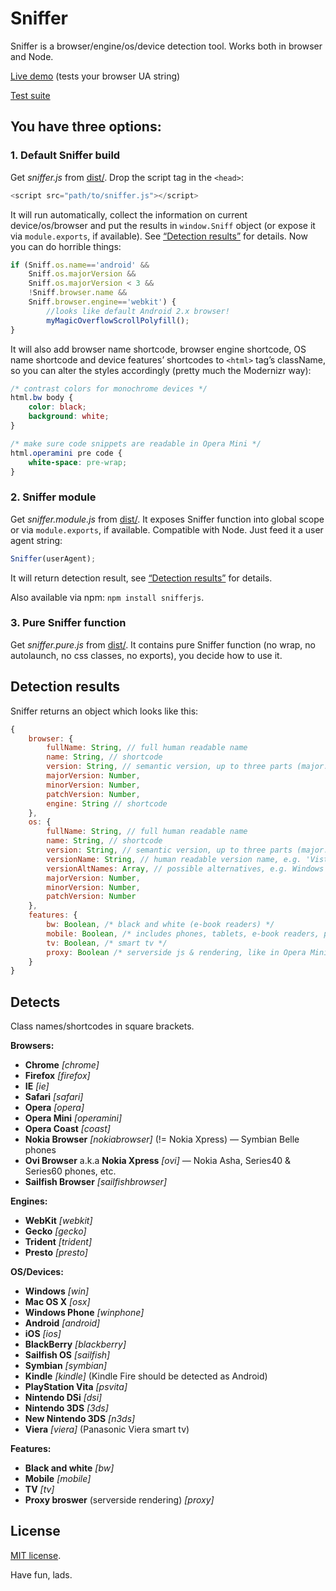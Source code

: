 # Sniffer

Sniffer is a browser/engine/os/device detection tool. Works both in browser and Node.

[Live demo](http://wilddeer.github.io/Sniffer/test/demo.htm) (tests your browser UA string)

[Test suite](http://wilddeer.github.io/Sniffer/test/test.htm)

## You have three options:

### 1. Default Sniffer build

Get *sniffer.js* from [dist/](https://github.com/wilddeer/Sniffer/tree/master/dist). Drop the script tag in the `<head>`:

```js
<script src="path/to/sniffer.js"></script>
```

It will run automatically, collect the information on current device/os/browser and put the results in `window.Sniff` object (or expose it via `module.exports`, if available). See [“Detection results”](#detection-results) for details. Now you can do horrible things:

```js
if (Sniff.os.name=='android' &&
	Sniff.os.majorVersion &&
	Sniff.os.majorVersion < 3 &&
	!Sniff.browser.name &&
	Sniff.browser.engine=='webkit') {
		//looks like default Android 2.x browser!
		myMagicOverflowScrollPolyfill();
}
```

It will also add browser name shortcode, browser engine shortcode, OS name shortcode and device features’ shortcodes to `<html>` tag’s className, so you can alter the styles accordingly (pretty much the Modernizr way):

```css
/* contrast colors for monochrome devices */
html.bw body {
	color: black;
	background: white;
}

/* make sure code snippets are readable in Opera Mini */
html.operamini pre code {
	white-space: pre-wrap;
}
```

### 2. Sniffer module

Get *sniffer.module.js* from [dist/](https://github.com/wilddeer/Sniffer/tree/master/dist). It exposes Sniffer function into global scope or via `module.exports`, if available. Compatible with Node. Just feed it a user agent string:

```js
Sniffer(userAgent);
```

It will return detection result, see [“Detection results”](#detection-results) for details.

Also available via npm: `npm install snifferjs`.

### 3. Pure Sniffer function

Get *sniffer.pure.js* from [dist/](https://github.com/wilddeer/Sniffer/tree/master/dist). It contains pure Sniffer function (no wrap, no autolaunch, no css classes, no exports), you decide how to use it.

## Detection results

Sniffer returns an object which looks like this:

```js
{
	browser: {
		fullName: String, // full human readable name
		name: String, // shortcode
		version: String, // semantic version, up to three parts (major.minor.patch)
		majorVersion: Number,
		minorVersion: Number,
		patchVersion: Number,
		engine: String // shortcode
	},
	os: {
		fullName: String, // full human readable name
		name: String, // shortcode
		version: String, // semantic version, up to three parts (major.minor.patch)
		versionName: String, // human readable version name, e.g. 'Vista', 'Mavericks', etc.
		versionAltNames: Array, // possible alternatives, e.g. Windows NT 5.2 can be 'XP' or 'Server 2003'
		majorVersion: Number,
		minorVersion: Number,
		patchVersion: Number
	},
	features: {
		bw: Boolean, /* black and white (e-book readers) */
		mobile: Boolean, /* includes phones, tablets, e-book readers, portable game consoles, etc. */
		tv: Boolean, /* smart tv */
		proxy: Boolean /* serverside js & rendering, like in Opera Mini */
	}
}
```

## Detects

Class names/shortcodes in square brackets.

**Browsers:**

- **Chrome** *[chrome]*
- **Firefox** *[firefox]*
- **IE** *[ie]*
- **Safari** *[safari]*
- **Opera** *[opera]*
- **Opera Mini** *[operamini]*
- **Opera Coast** *[coast]*
- **Nokia Browser** *[nokiabrowser]* (!= Nokia Xpress) — Symbian Belle phones
- **Ovi Browser** a.k.a **Nokia Xpress** *[ovi]* — Nokia Asha, Series40 &amp; Series60 phones, etc.
- **Sailfish Browser** *[sailfishbrowser]*

**Engines:**

- **WebKit** *[webkit]*
- **Gecko** *[gecko]*
- **Trident** *[trident]*
- **Presto** *[presto]*

**OS/Devices:**

- **Windows** *[win]*
- **Mac OS X** *[osx]*
- **Windows Phone** *[winphone]*
- **Android** *[android]*
- **iOS** *[ios]*
- **BlackBerry** *[blackberry]*
- **Sailfish OS** *[sailfish]*
- **Symbian** *[symbian]*
- **Kindle** *[kindle]* (Kindle Fire should be detected as Android)
- **PlayStation Vita** *[psvita]*
- **Nintendo DSi** *[dsi]*
- **Nintendo 3DS** *[3ds]*
- **New Nintendo 3DS** *[n3ds]*
- **Viera** *[viera]* (Panasonic Viera smart tv)

**Features:**

- **Black and white** *[bw]*
- **Mobile** *[mobile]*
- **TV** *[tv]*
- **Proxy broswer** (serverside rendering) *[proxy]*

## License

[MIT license](http://opensource.org/licenses/MIT).

Have fun, lads.
